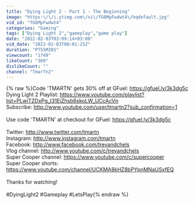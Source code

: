 ```yaml
---
title: "Dying Light 2 - Part 1 - The Beginning"
image: "https:\/\/i.ytimg.com\/vi\/fG6MpFwdwt4\/hqdefault.jpg"
vid_id: "fG6MpFwdwt4"
categories: "Gaming"
tags: ["Dying Light 2","gameplay","game play"]
date: "2022-02-03T03:09:14+03:00"
vid_date: "2022-02-03T00:01:25Z"
duration: "PT55M38S"
viewcount: "1749"
likeCount: "360"
dislikeCount: ""
channel: "TmarTn2"
---
```

{% raw %}Code 'TMARTN' gets 30% off at GFuel: <a rel="nofollow" target="blank" href="https://gfuel.ly/3k3dg5c">https://gfuel.ly/3k3dg5c</a><br />Dying Light 2 Playlist: <a rel="nofollow" target="blank" href="https://www.youtube.com/playlist?list=PLwiTZDxPg_I31EjZhsb6skoLW_UCcAcVn">https://www.youtube.com/playlist?list=PLwiTZDxPg_I31EjZhsb6skoLW_UCcAcVn</a><br />Subscribe: <a rel="nofollow" target="blank" href="http://www.youtube.com/user/tmartn2?sub_confirmation=1">http://www.youtube.com/user/tmartn2?sub_confirmation=1</a><br /><br />Use code 'TMARTN' at checkout for GFuel: <a rel="nofollow" target="blank" href="https://gfuel.ly/3k3dg5c">https://gfuel.ly/3k3dg5c</a><br /><br />Twitter: <a rel="nofollow" target="blank" href="http://www.twitter.com/tmartn">http://www.twitter.com/tmartn</a><br />Instagram: <a rel="nofollow" target="blank" href="http://www.instagram.com/tmartn">http://www.instagram.com/tmartn</a><br />Facebook: <a rel="nofollow" target="blank" href="http://www.facebook.com/trevandchels">http://www.facebook.com/trevandchels</a><br />Vlog channel: <a rel="nofollow" target="blank" href="http://www.youtube.com/c/trevandchels">http://www.youtube.com/c/trevandchels</a><br />Super Cooper channel: <a rel="nofollow" target="blank" href="https://www.youtube.com/c/supercooper">https://www.youtube.com/c/supercooper</a><br />Super Cooper shorts: <a rel="nofollow" target="blank" href="https://www.youtube.com/channel/UCKMA8kHZ8bPYpnMNaUSxfEQ">https://www.youtube.com/channel/UCKMA8kHZ8bPYpnMNaUSxfEQ</a><br /><br />Thanks for watching!<br /><br />#DyingLight2 #Gameplay #LetsPlay{% endraw %}
